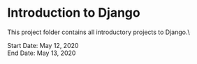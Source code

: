 # Introduction to Django

This project folder contains all introductory projects to Django.\

Start Date: May 12, 2020\
End Date: May 13, 2020